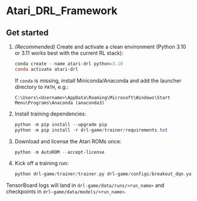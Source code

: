 # Atari_DRL_Framework

## Get started

1. *(Recommended)* Create and activate a clean environment (Python 3.10 or 3.11 works best with the current RL stack):
	```powershell
	conda create --name atari-drl python=3.10
	conda activate atari-drl
	```
	If `conda` is missing, install Miniconda/Anaconda and add the launcher directory to `PATH`, e.g.:
	```
	C:\Users\<Username>\AppData\Roaming\Microsoft\Windows\Start Menu\Programs\Anaconda (anaconda3)
	```

2. Install training dependencies:
	```powershell
	python -m pip install --upgrade pip
	python -m pip install -r drl-game/trainer/requirements.txt
	```

3. Download and license the Atari ROMs once:
	```powershell
	python -m AutoROM --accept-license
	```

4. Kick off a training run:
	```powershell
	python drl-game/trainer/trainer.py drl-game/configs/breakout_dqn.yaml
	```

TensorBoard logs will land in `drl-game/data/runs/<run_name>` and checkpoints in `drl-game/data/models/<run_name>`.
